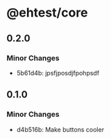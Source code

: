 # @ehtest/core

## 0.2.0

### Minor Changes

- 5b61d4b: jpsfjposdjfpohpsdf

## 0.1.0

### Minor Changes

- d4b516b: Make buttons cooler
